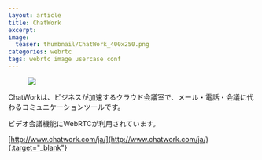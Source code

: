 ```yaml
---
layout: article
title: ChatWork
excerpt: 
image:
  teaser: thumbnail/ChatWork_400x250.png
categories: webrtc
tags: webrtc image usercase conf
---
```




<figure>
	<img src="{{ site.url | replace_first: 'http://', '//' | replace_first: 'https://', '//' }}{{ site.baseurl }}/images/pages/chatwork.png">
</figure>

ChatWorkは、ビジネスが加速するクラウド会議室で、メール・電話・会議に代わるコミュニケーションツールです。

ビデオ会議機能にWebRTCが利用されています。

[http://www.chatwork.com/ja/](http://www.chatwork.com/ja/){:target="_blank"}

